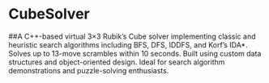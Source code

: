 # CubeSolver
##A C++-based virtual 3×3 Rubik’s Cube solver implementing classic and heuristic search algorithms including BFS, DFS, IDDFS, and Korf’s IDA*. Solves up to 13-move scrambles within 10 seconds. Built using custom data structures and object-oriented design. Ideal for search algorithm demonstrations and puzzle-solving enthusiasts.

